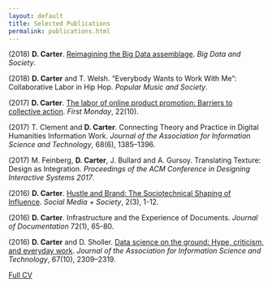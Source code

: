 ```yaml
---
layout: default
title: Selected Publications
permalink: publications.html
---
```


(2018) **D. Carter**. [Reimagining the Big Data assemblage](https://journals.sagepub.com/doi/10.1177/2053951718818194). *Big Data and Society*.

(2018) **D. Carter** and T. Welsh. “Everybody Wants to Work With Me”: Collaborative Labor in Hip Hop. *Popular Music and Society*.

(2017) **D. Carter**. [The labor of online product promotion: Barriers to collective action](http://firstmonday.org/ojs/index.php/fm/article/view/8055/6544). *First Monday*, 22(10).

(2017) T. Clement and **D. Carter**. Connecting Theory and Practice in Digital Humanities Information Work. *Journal of the Association for Information Science and Technology*, 68(6), 1385–1396.

(2017) M. Feinberg, **D. Carter**, J. Bullard and A. Gursoy. Translating Texture: Design as Integration. *Proceedings of the ACM Conference in Designing Interactive Systems 2017*.

(2016) **D. Carter**. [Hustle and Brand: The Sociotechnical Shaping of Influence](http://journals.sagepub.com/doi/full/10.1177/2056305116666305). *Social Media + Society*, 2(3), 1-12.

(2016) **D. Carter**. Infrastructure and the Experience of Documents. *Journal of Documentation* 72(1), 65-80.

(2016) **D. Carter** and D. Sholler. [Data science on the ground: Hype, criticism, and everyday work](https://digital.library.txstate.edu/handle/10877/7866). *Journal of the Association for Information Science and Technology*, 67(10), 2309–2319.

[Full CV](/assets/Carter_Daniel_CV.pdf)
